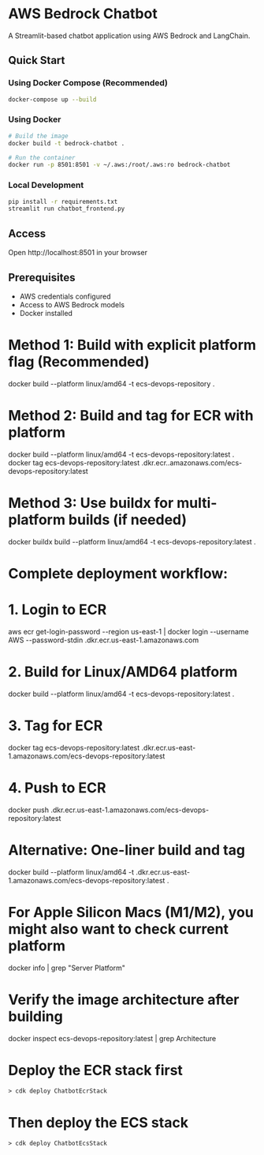 # AWS Bedrock Chatbot

A Streamlit-based chatbot application using AWS Bedrock and LangChain.

## Quick Start

### Using Docker Compose (Recommended)
```bash
docker-compose up --build
```

### Using Docker
```bash
# Build the image
docker build -t bedrock-chatbot .

# Run the container
docker run -p 8501:8501 -v ~/.aws:/root/.aws:ro bedrock-chatbot
```

### Local Development
```bash
pip install -r requirements.txt
streamlit run chatbot_frontend.py
```

## Access
Open http://localhost:8501 in your browser

## Prerequisites
- AWS credentials configured
- Access to AWS Bedrock models
- Docker installed


# Method 1: Build with explicit platform flag (Recommended)
docker build --platform linux/amd64 -t ecs-devops-repository .

# Method 2: Build and tag for ECR with platform
docker build --platform linux/amd64 -t ecs-devops-repository:latest .
docker tag ecs-devops-repository:latest <account-id>.dkr.ecr.<region>.amazonaws.com/ecs-devops-repository:latest

# Method 3: Use buildx for multi-platform builds (if needed)
docker buildx build --platform linux/amd64 -t ecs-devops-repository:latest .

# Complete deployment workflow:

# 1. Login to ECR
aws ecr get-login-password --region us-east-1 | docker login --username AWS --password-stdin <account-id>.dkr.ecr.us-east-1.amazonaws.com

# 2. Build for Linux/AMD64 platform
docker build --platform linux/amd64 -t ecs-devops-repository:latest .

# 3. Tag for ECR
docker tag ecs-devops-repository:latest <account-id>.dkr.ecr.us-east-1.amazonaws.com/ecs-devops-repository:latest

# 4. Push to ECR
docker push <account-id>.dkr.ecr.us-east-1.amazonaws.com/ecs-devops-repository:latest

# Alternative: One-liner build and tag
docker build --platform linux/amd64 -t <account-id>.dkr.ecr.us-east-1.amazonaws.com/ecs-devops-repository:latest .

# For Apple Silicon Macs (M1/M2), you might also want to check current platform
docker info | grep "Server Platform"

# Verify the image architecture after building
docker inspect ecs-devops-repository:latest | grep Architecture


# Deploy the ECR stack first
```
> cdk deploy ChatbotEcrStack
```
# Then deploy the ECS stack
```
> cdk deploy ChatbotEcsStack
```